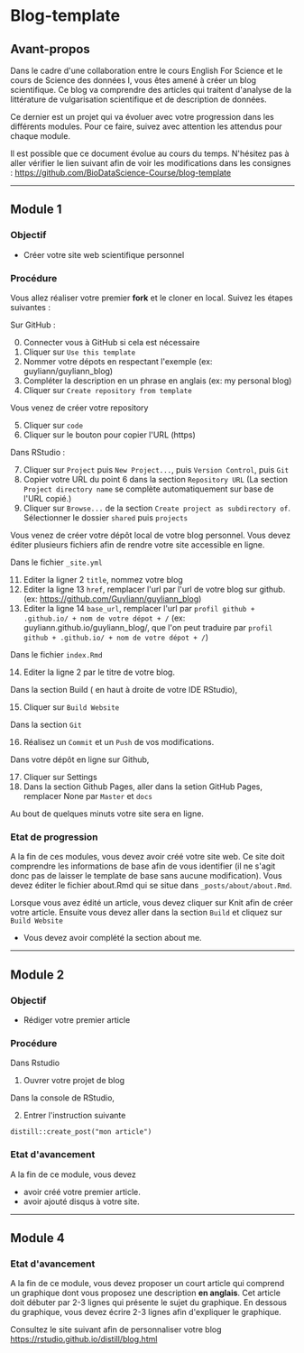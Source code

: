 # Blog-template

## Avant-propos

Dans le cadre d'une collaboration entre le cours English For Science et le cours  de Science des données I, vous êtes amené à créer un blog scientifique. Ce blog va comprendre des articles qui traitent d'analyse de la littérature de vulgarisation scientifique et de description de données.

Ce dernier est un projet qui va évoluer avec votre progression dans les différents modules. Pour ce faire, suivez avec attention les attendus pour chaque module.

Il est possible que ce document évolue au cours du temps. N'hésitez pas à aller vérifier le lien suivant afin de voir les modifications dans les consignes : https://github.com/BioDataScience-Course/blog-template

----

## Module 1

### Objectif

- Créer votre site web scientifique personnel

### Procédure

Vous allez réaliser votre premier **fork** et le cloner en local. Suivez les étapes suivantes :

Sur GitHub :

0. Connecter vous à GitHub si cela est nécessaire
1. Cliquer sur `Use this template`
2. Nommer votre dépots en respectant l'exemple (ex: guyliann/guyliann_blog)
3. Compléter la description en un phrase en anglais (ex:  my personal blog)
4. Cliquer sur `Create repository from template`

Vous venez de créer votre repository

5. Cliquer sur `code`
6. Cliquer sur le bouton pour copier l'URL (https)

Dans RStudio :

7. Cliquer sur `Project` puis `New Project...`, puis `Version Control`, puis `Git`
8. Copier votre URL du point 6 dans la section `Repository URL` (La section `Project directory name` se complète automatiquement sur base de l'URL copié.)
9. Cliquer sur `Browse...` de la section `Create project as subdirectory of`. Sélectionner le dossier `shared` puis `projects`

Vous venez de créer votre dépôt local de votre blog personnel. Vous devez éditer plusieurs fichiers afin de rendre votre site accessible en ligne.

Dans le fichier `_site.yml`

11. Editer la ligner 2 `title`, nommez votre blog
12. Editer la ligne 13 `href`, remplacer l'url par l'url de votre blog sur github. (ex: https://github.com/Guyliann/guyliann_blog)
13. Editer la ligne 14 `base_url`, remplacer l'url par `profil github + .github.io/ + nom de votre dépot + /` (ex: guyliann.github.io/guyliann_blog/, que l'on peut traduire par `profil github + .github.io/ + nom de votre dépot + /`)

Dans le fichier `index.Rmd`

14. Editer la ligne 2 par le titre de votre blog.

Dans la section Build ( en haut à droite de votre IDE RStudio),

15. Cliquer sur `Build Website`

Dans la section `Git`

16. Réalisez un `Commit` et un `Push` de vos modifications.

Dans votre dépôt en ligne sur Github, 

17. Cliquer sur Settings 
18. Dans la section Github Pages, aller dans la setion GitHub Pages, remplacer None par `Master` et `docs`

Au bout de quelques minuts votre site sera en ligne.

### Etat de progression

A la fin de ces modules, vous devez avoir créé votre site web. Ce site doit comprendre les informations de base afin de vous identifier (il ne s'agit donc pas de laisser le template de base sans aucune modification). Vous devez éditer le fichier about.Rmd qui se situe dans `_posts/about/about.Rmd`.

Lorsque vous avez édité un article, vous devez cliquer sur Knit afin de créer votre article. Ensuite vous devez aller dans la section `Build` et cliquez sur `Build Website`

- Vous devez avoir complété la section about me.

-----

## Module 2

### Objectif

- Rédiger votre premier article

### Procédure

Dans Rstudio

1. Ouvrer votre projet de blog

Dans la console de RStudio,

2. Entrer l'instruction suivante 

```
distill::create_post("mon article")
```

### Etat d'avancement 

A la fin de ce module, vous devez 

- avoir créé votre premier article.
- avoir ajouté disqus à votre site. 

-----

## Module 4

### Etat d'avancement 

A la fin de ce module, vous devez proposer un court article qui comprend un graphique dont vous proposez une description **en anglais**. Cet article doit débuter par 2-3 lignes qui présente le sujet du graphique. En dessous du graphique, vous devez écrire 2-3 lignes afin d'expliquer le graphique.


Consultez le site suivant afin de personnaliser votre blog <https://rstudio.github.io/distill/blog.html>

